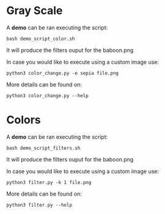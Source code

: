 # Gray Scale 
A **demo** can be ran executing the script:



```
bash demo_script_color.sh 
```
It will produce the filters ouput for the baboon.png 

In case you would like to execute using a custom image use:
```
python3 color_change.py -e sepia file.png
```

More details can be found on: 
```
python3 color_change.py --help
```

# Colors 
A **demo** can be ran executing the script:
```
bash demo_script_filters.sh 
```
It will produce the filters ouput for the baboon.png 

In case you would like to execute using a custom image use:

```
python3 filter.py -k 1 file.png
```

More details can be found on: 
```
python3 filter.py --help
```

